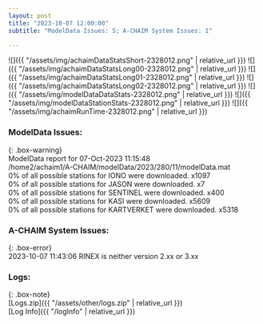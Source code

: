 ```yaml
---
layout: post
title: "2023-10-07 12:00:00"
subtitle: "ModelData Issues: 5; A-CHAIM System Issues: 1"

---
```


![]({{ "/assets/img/achaimDataStatsShort-2328012.png" | relative_url }})
![]({{ "/assets/img/achaimDataStatsLong00-2328012.png" | relative_url }})
![]({{ "/assets/img/achaimDataStatsLong01-2328012.png" | relative_url }})
![]({{ "/assets/img/achaimDataStatsLong02-2328012.png" | relative_url }})
![]({{ "/assets/img/modelDataDataStats-2328012.png" | relative_url }})
![]({{ "/assets/img/modelDataStationStats-2328012.png" | relative_url }})
![]({{ "/assets/img/achaimRunTime-2328012.png" | relative_url }})


### ModelData Issues:  
  
{: .box-warning}  
 ModelData report for 07-Oct-2023 11:15:48   
 /home2/achaim1/A-CHAIM/modelData/2023/280/11/modelData.mat   
 0% of all possible stations for IONO were downloaded. x1097   
 0% of all possible stations for JASON were downloaded. x7   
 0% of all possible stations for SENTINEL were downloaded. x400   
 0% of all possible stations for KASI were downloaded. x5609   
 0% of all possible stations for KARTVERKET were downloaded. x5318   
  
### A-CHAIM System Issues:  
  
{: .box-error}  
2023-10-07 11:43:06 RINEX is neither version 2.xx or 3.xx  

### Logs:  
  
{: .box-note}  
[Logs.zip]({{ "/assets/other/logs.zip" | relative_url }})  
[Log Info]({{ "/logInfo" | relative_url }})  
